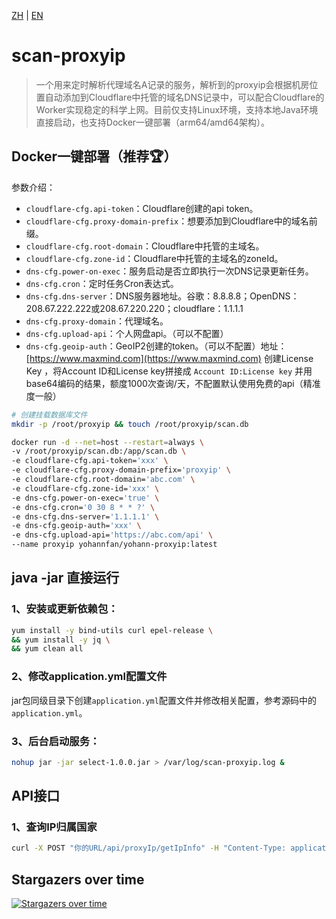 [ZH](https://github.com/Yohann0617/scan-proxyip/blob/master/README_ZH.md) | [EN](https://github.com/Yohann0617/scan-proxyip/blob/master/README.md)

# scan-proxyip

> 一个用来定时解析代理域名A记录的服务，解析到的proxyip会根据机房位置自动添加到Cloudflare中托管的域名DNS记录中，可以配合Cloudflare的Worker实现稳定的科学上网。目前仅支持Linux环境，支持本地Java环境直接启动，也支持Docker一键部署（arm64/amd64架构）。

## Docker一键部署（推荐🏆）

参数介绍：

- `cloudflare-cfg.api-token`：Cloudflare创建的api token。
- `cloudflare-cfg.proxy-domain-prefix`：想要添加到Cloudflare中的域名前缀。
- `cloudflare-cfg.root-domain`：Cloudflare中托管的主域名。
- `cloudflare-cfg.zone-id`：Cloudflare中托管的主域名的zoneId。
- `dns-cfg.power-on-exec`：服务启动是否立即执行一次DNS记录更新任务。
- `dns-cfg.cron`：定时任务Cron表达式。
- `dns-cfg.dns-server`：DNS服务器地址。谷歌：8.8.8.8；OpenDNS：208.67.222.222或208.67.220.220；cloudflare：1.1.1.1
- `dns-cfg.proxy-domain`：代理域名。
- `dns-cfg.upload-api`：个人网盘api。（可以不配置）
- `dns-cfg.geoip-auth`：GeoIP2创建的token。（可以不配置）地址：[https://www.maxmind.com](https://www.maxmind.com) 创建License Key ，将Account ID和License key拼接成 `Account ID:License key` 并用base64编码的结果，额度1000次查询/天，不配置默认使用免费的api（精准度一般）
```bash
# 创建挂载数据库文件
mkdir -p /root/proxyip && touch /root/proxyip/scan.db
```

```bash
docker run -d --net=host --restart=always \
-v /root/proxyip/scan.db:/app/scan.db \
-e cloudflare-cfg.api-token='xxx' \
-e cloudflare-cfg.proxy-domain-prefix='proxyip' \
-e cloudflare-cfg.root-domain='abc.com' \
-e cloudflare-cfg.zone-id='xxx' \
-e dns-cfg.power-on-exec='true' \
-e dns-cfg.cron='0 30 8 * * ?' \
-e dns-cfg.dns-server='1.1.1.1' \
-e dns-cfg.geoip-auth='xxx' \
-e dns-cfg.upload-api='https://abc.com/api' \
--name proxyip yohannfan/yohann-proxyip:latest
```

## java -jar 直接运行

### 1、安装或更新依赖包：

```bash
yum install -y bind-utils curl epel-release \
&& yum install -y jq \
&& yum clean all
```

### 2、修改application.yml配置文件

jar包同级目录下创建`application.yml`配置文件并修改相关配置，参考源码中的`application.yml`。

### 3、后台启动服务：

```bash
nohup jar -jar select-1.0.0.jar > /var/log/scan-proxyip.log &
```

## API接口

### 1、查询IP归属国家

```bash
curl -X POST "你的URL/api/proxyIp/getIpInfo" -H "Content-Type: application/json" --data '{"ip":"1.1.1.1"}'
```



## Stargazers over time

[![Stargazers over time](https://starchart.cc/Yohann0617/scan-proxyip.svg)](https://starchart.cc/Yohann0617/scan-proxyip)

